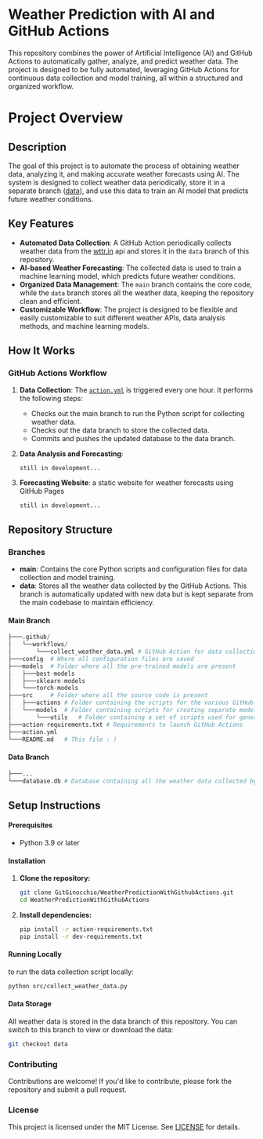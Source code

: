 # Weather Prediction with AI and GitHub Actions

This repository combines the power of Artificial Intelligence (AI) and GitHub Actions to automatically gather, analyze, and predict weather data. The project is designed to be fully automated, leveraging GitHub Actions for continuous data collection and model training, all within a structured and organized workflow.

# Project Overview

## Description

The goal of this project is to automate the process of obtaining weather data, analyzing it, and making accurate weather forecasts using AI. The system is designed to collect weather data periodically, store it in a separate branch ([data](https://github.com/GitGinocchio/weather-prediction-with-github-actions/tree/data)), and use this data to train an AI model that predicts future weather conditions.

## Key Features

- **Automated Data Collection**: A GitHub Action periodically collects weather data from the [wttr.in](https://github.com/chubin/wttr.in) api and stores it in the `data` branch of this repository.
- **AI-based Weather Forecasting**: The collected data is used to train a machine learning model, which predicts future weather conditions.
- **Organized Data Management**: The `main` branch contains the core code, while the `data` branch stores all the weather data, keeping the repository clean and efficient.
- **Customizable Workflow**: The project is designed to be flexible and easily customizable to suit different weather APIs, data analysis methods, and machine learning models.

## How It Works

### GitHub Actions Workflow
1. **Data Collection**: The [`action.yml`](.github/workflows/collect_weather_data.yml) is triggered every one hour. It performs the following steps:

    - Checks out the main branch to run the Python script for collecting weather data.
    - Checks out the data branch to store the collected data.
    - Commits and pushes the updated database to the data branch.
2. **Data Analysis and Forecasting**: 
   
    `still in development...`
    <!-- An optional GitHub Action (examine-data.yml) can be set up to analyze the data and generate weather forecasts based on the collected data. -->
3. **Forecasting Website**: a static website for weather forecasts using GitHub Pages
   
    `still in development...`

## Repository Structure

### Branches

- **main**: Contains the core Python scripts and configuration files for data collection and model training.
- **data**: Stores all the weather data collected by the GitHub Actions. This branch is automatically updated with new data but is kept separate from the main codebase to maintain efficiency.

#### Main Branch
```python
├───.github/
│   └──workflows/
│       └───collect_weather_data.yml # GitHub Action for data collection and for data analyzing
├───config  # Where all configuration files are saved
├───models  # Folder where all the pre-trained models are present
│   ├───best-models
│   ├───sklearn-models
│   └───torch-models
├───src     # Folder where all the source code is present
│   ├───actions # Folder containing the scripts for the various GitHub Actions
│   └───models  # Folder containing scripts for creating separate models for each library
│       └───utils   # Folder containing a set of scripts used for general utilities
├───action-requirements.txt # Requirements to launch GitHub Actions
├───action.yml
└───README.md   # This file : )
```

#### Data Branch

```python
├───...
└───database.db # Database containing all the weather data collected by the GitHub Actions
```

## Setup Instructions

#### Prerequisites

- Python 3.9 or later

#### Installation

1. **Clone the repository:**

   ```bash
   git clone GitGinocchio/WeatherPredictionWithGithubActions.git
   cd WeatherPredictionWithGithubActions
   ```

2. **Install dependencies:**
    ```bash
    pip install -r action-requirements.txt
    pip install -r dev-requirements.txt
    ```
<!-- 
3. **Configure GitHub Actions:**

   The data collection workflow (```.github\workflows\actions.yml```) is already configured to run every one hours. 
   You can customize the schedule by modifying the cron expression.
   The default cron is: ```0 0/1 * * *``` see [Crons Explanation](https://crontab.guru/#0_0/2_*_*_*) for help
-->

#### Running Locally
    
to run the data collection script locally:
```bash
python src/collect_weather_data.py
```
#### Data Storage

All weather data is stored in the data branch of this repository. You can switch to this branch to view or download the data:
```bash
git checkout data
```

### Contributing
Contributions are welcome! If you'd like to contribute, please fork the repository and submit a pull request.

### License
This project is licensed under the MIT License. See [LICENSE](LICENSE) for details.